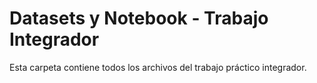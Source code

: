   # Datasets y Notebook - Trabajo Integrador
   
   Esta carpeta contiene todos los archivos del trabajo práctico integrador.
